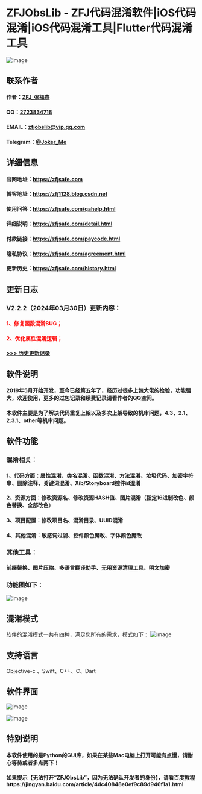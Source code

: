 
# ZFJObsLib - ZFJ代码混淆软件|iOS代码混淆|iOS代码混淆工具|Flutter代码混淆工具


![image](https://zfjobslib.top/images/ZFJObsLib.png)

## 联系作者

#### 作者：[ZFJ_张福杰](http://zfj1128.blog.csdn.net)
#### QQ：[2723834718](https://zfjobslib.top/images/qq2.png)
#### EMAIL：zfjobslib@vip.qq.com
#### Telegram：[@Joker_Me](https://zfjobslib.top/images/telegram_3_2.png)

## 详细信息

#### 官网地址：https://zfjsafe.com
#### 博客地址：https://zfj1128.blog.csdn.net
#### 使用问答：https://zfjsafe.com/qahelp.html
#### 详细说明：https://zfjsafe.com/detail.html
#### 付款链接：https://zfjsafe.com/paycode.html
#### 隐私协议：https://zfjsafe.com/agreement.html
#### 更新历史：https://zfjsafe.com/history.html

## 更新日志

### V2.2.2（2024年03月30日）更新内容：

#### <font color=FF0000>1、修复函数混淆BUG；</font>
#### <font color=FF0000>2、优化属性混淆逻辑；</font>

#### [>>> 历史更新记录](https://zfjobslib.top/history.html)

## 软件说明
#### 2019年5月开始开发，至今已经第五年了，经历过很多上包大佬的检验，功能强大，欢迎使用，更多的过包记录和续费记录请看作者的QQ空间。
#### 本软件主要是为了解决代码重复上架以及多次上架导致的机审问题，4.3、2.1、2.3.1、other等机审问题。

## 软件功能
### 混淆相关：
#### 1、代码方面：属性混淆、类名混淆、函数混淆、方法混淆、垃圾代码、加密字符串、删除注释、关键词混淆、Xib/Storyboard控件id混淆
#### 2、资源方面：修改资源名、修改资源HASH值、图片混淆（指定16进制改色、颜色替换、全部改色）
#### 3、项目配置：修改项目名、混淆目录、UUID混淆
#### 4、其他混淆：敏感词过滤、控件颜色魔改、字体颜色魔改
### 其他工具：
#### 前缀替换、图片压缩、多语言翻译助手、无用资源清理工具、明文加密
### 功能图如下：

![image](https://zfjobslib.top/images/software-img/tree_fun_4.png)

## 混淆模式
软件的混淆模式一共有四种，满足您所有的需求，模式如下：
![image](https://zfjobslib.top/images/detail-img/obs_confusion_mode.png)

## 支持语言
Objective-c 、Swift、C++、C、Dart

## 软件界面
![image](https://zfjobslib.top/images/software-img/11.png)

![image](https://zfjobslib.top/images/software-img/22.png)

## 特别说明
#### 本软件使用的是Python的GUI库，如果在某些Mac电脑上打开可能有点慢，请耐心等待或者多点两下！
#### 如果提示【无法打开“ZFJObsLib”，因为无法确认开发者的身份】，请看百度教程https://jingyan.baidu.com/article/4dc40848e0ef9c89d946f1a1.html